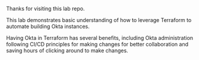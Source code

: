 Thanks for visiting this lab repo.

This lab demonstrates basic understanding of how to leverage Terraform to automate building Okta instances.

Having Okta in Terraform has several benefits, including Okta administration following CI/CD principles for making changes for better collaboration and saving hours of clicking around to make changes.
